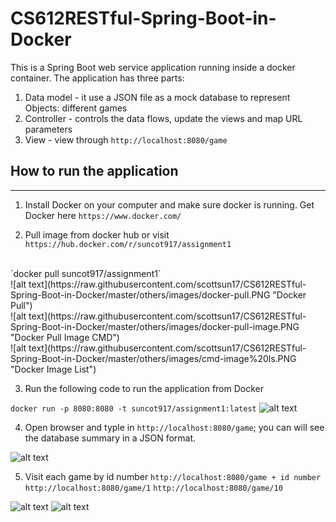 # CS612RESTful-Spring-Boot-in-Docker
This is a Spring Boot web service application running inside a docker container. 
The application has three parts:
1. Data model - it use a JSON file as a mock database to represent Objects: different games
2. Controller - controls the data flows, update the views and map URL parameters
3. View - view through `http://localhost:8080/game`
 
## How to run the application
------------------------------
1. Install Docker on your computer and make sure docker is running. Get Docker here
`https://www.docker.com/`

2. Pull image from docker hub or visit `https://hub.docker.com/r/suncot917/assignment1`
<br>
`docker pull suncot917/assignment1`

<br>
![alt text](https://raw.githubusercontent.com/scottsun17/CS612RESTful-Spring-Boot-in-Docker/master/others/images/docker-pull.PNG "Docker Pull")


<br>
![alt text](https://raw.githubusercontent.com/scottsun17/CS612RESTful-Spring-Boot-in-Docker/master/others/images/docker-pull-image.PNG "Docker Pull Image CMD")


<br>
![alt text](https://raw.githubusercontent.com/scottsun17/CS612RESTful-Spring-Boot-in-Docker/master/others/images/cmd-image%20ls.PNG "Docker Image List")


3. Run the following code to run the application from Docker

`docker run -p 8080:8080 -t suncot917/assignment1:latest`
![alt text](https://raw.githubusercontent.com/scottsun17/CS612RESTful-Spring-Boot-in-Docker/master/others/images/dockerrunning.PNG "Run Application")

4. Open browser and typle in `http://localhost:8080/game`; you can will see the database summary in a JSON format.

![alt text](https://raw.githubusercontent.com/scottsun17/CS612RESTful-Spring-Boot-in-Docker/master/others/images/game.PNG "View in Localhost")

5. Visit each game by id number `http://localhost:8080/game + id number`
`http://localhost:8080/game/1`
`http://localhost:8080/game/10`

![alt text](https://raw.githubusercontent.com/scottsun17/CS612RESTful-Spring-Boot-in-Docker/master/others/images/id1.PNG "ID 1")
![alt text](https://raw.githubusercontent.com/scottsun17/CS612RESTful-Spring-Boot-in-Docker/master/others/images/id10.PNG "ID 10")

